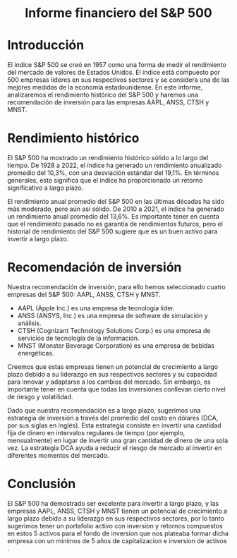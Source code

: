 ## <h1 align=center> Informe financiero del S&P 500 </h1>
# Introducción
El índice S&P 500 se creó en 1957 como una forma de medir el rendimiento del mercado de valores de Estados Unidos. El índice está compuesto por 500 empresas líderes en sus respectivos sectores y se considera una de las mejores medidas de la economía estadounidense. En este informe, analizaremos el rendimiento histórico del S&P 500 y haremos una recomendación de inversión para las empresas AAPL, ANSS, CTSH y MNST.

# Rendimiento histórico
El S&P 500 ha mostrado un rendimiento histórico sólido a lo largo del tiempo. De 1928 a 2022, el índice ha generado un rendimiento anualizado promedio del 10,3%, con una desviación estándar del 19,1%. En términos generales, esto significa que el índice ha proporcionado un retorno significativo a largo plazo.

El rendimiento anual promedio del S&P 500 en las últimas décadas ha sido más moderado, pero aún así sólido. De 2010 a 2021, el índice ha generado un rendimiento anual promedio del 13,6%. Es importante tener en cuenta que el rendimiento pasado no es garantía de rendimientos futuros, pero el historial de rendimiento del S&P 500 sugiere que es un buen activo para invertir a largo plazo.

# Recomendación de inversión
Nuestra recomendación de inversión, para ello hemos seleccionado cuatro empresas del S&P 500: AAPL, ANSS, CTSH y MNST. 
+ AAPL (Apple Inc.) es una empresa de tecnología líder.
+ ANSS (ANSYS, Inc.) es una empresa de software de simulación y análisis.
+ CTSH (Cognizant Technology Solutions Corp.) es una empresa de servicios de tecnología de la información.
+ MNST (Monster Beverage Corporation) es una empresa de bebidas energéticas.

Creemos que estas empresas tienen un potencial de crecimiento a largo plazo debido a su liderazgo en sus respectivos sectores y su capacidad para innovar y adaptarse a los cambios del mercado. Sin embargo, es importante tener en cuenta que todas las inversiones conllevan cierto nivel de riesgo y volatilidad.

Dado que nuestra recomendación es a largo plazo, sugerimos una estrategia de inversión a través del promedio del costo en dólares (DCA, por sus siglas en inglés). Esta estrategia consiste en invertir una cantidad fija de dinero en intervalos regulares de tiempo (por ejemplo, mensualmente) en lugar de invertir una gran cantidad de dinero de una sola vez. La estrategia DCA ayuda a reducir el riesgo de mercado al invertir en diferentes momentos del mercado.

# Conclusión
El S&P 500 ha demostrado ser excelente  para invertir a largo plazo, y las empresas AAPL, ANSS, CTSH y MNST tienen un potencial de crecimiento a largo plazo debido a su liderazgo en sus respectivos sectores, por lo tanto sugerimos tener un portafolio activo con inversion y retornos compuestos en estos 5 activos para el fondo de inversion que nos plateaba formar dicha empresa con un minimos de 5 años de capitalizacion e inversion de activos .